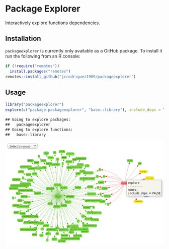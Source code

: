 Package Explorer
================

Interactively explore functions dependencies.

## Installation

`packageexplorer` is currently only available as a GitHub package. To
install it run the following from an R console:

``` r
if (!require("remotes"))
  install.packages("remotes")
remotes::install_github("jcrodriguez1989/packageexplorer")
```

## Usage

``` r
library("packageexplorer")
explore(c("package:packageexplorer", "base::library"), include_deps = TRUE)
```

    ## Going to explore packages:
    ##   packageexplorer 
    ## Going to explore functions:
    ##   base::library

![](graph.png)<!-- -->
